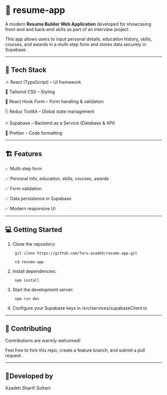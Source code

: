 # 📄 resume-app

A modern **Resume Builder Web Application** developed for showcasing front-end and back-end skills as part of an interview project .

This app allows users to input personal details, education history, skills, courses, and awards in a multi-step form and stores data securely in Supabase.

---

## 🚀 Tech Stack


⚛️ React (TypeScript) – UI framework

🎨 Tailwind CSS – Styling

📝 React Hook Form – Form handling & validation

🗄️ Redux Toolkit – Global state management

🔥 Supabase – Backend as a Service (Database & API)

🧹 Prettier – Code formatting

---

## 🏗️ Features

✅ Multi-step form  

✅ Personal info, education, skills, courses, awards 

✅ Form validation 

✅ Data persistence in Supabase  

✅ Modern responsive UI  

---

## 💻 Getting Started

1. Clone the repository:

        git clone https://github.com/faru-azadeh/resume-app.git

        cd resume-app

2. Install dependencies:

        npm install

3. Start the development server:

        npm run dev

4. Configure your Supabase keys in /src/services/supabaseClient.ts

---

## 🤝 Contributing

Contributions are warmly welcomed! 

Feel free to fork this repo, create a feature branch, and submit a pull request.

---

## 🌻Developed by

Azadeh Sharifi Soltani

